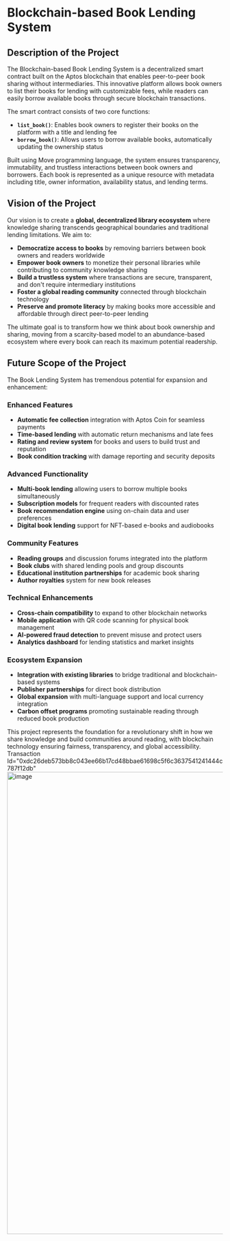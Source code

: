 # Blockchain-based Book Lending System

## Description of the Project

The Blockchain-based Book Lending System is a decentralized smart contract built on the Aptos blockchain that enables peer-to-peer book sharing without intermediaries. This innovative platform allows book owners to list their books for lending with customizable fees, while readers can easily borrow available books through secure blockchain transactions.

The smart contract consists of two core functions:
- **`list_book()`**: Enables book owners to register their books on the platform with a title and lending fee
- **`borrow_book()`**: Allows users to borrow available books, automatically updating the ownership status

Built using Move programming language, the system ensures transparency, immutability, and trustless interactions between book owners and borrowers. Each book is represented as a unique resource with metadata including title, owner information, availability status, and lending terms.

## Vision of the Project

Our vision is to create a **global, decentralized library ecosystem** where knowledge sharing transcends geographical boundaries and traditional lending limitations. We aim to:

- **Democratize access to books** by removing barriers between book owners and readers worldwide
- **Empower book owners** to monetize their personal libraries while contributing to community knowledge sharing
- **Build a trustless system** where transactions are secure, transparent, and don't require intermediary institutions
- **Foster a global reading community** connected through blockchain technology
- **Preserve and promote literacy** by making books more accessible and affordable through direct peer-to-peer lending

The ultimate goal is to transform how we think about book ownership and sharing, moving from a scarcity-based model to an abundance-based ecosystem where every book can reach its maximum potential readership.

## Future Scope of the Project

The Book Lending System has tremendous potential for expansion and enhancement:

### **Enhanced Features**
- **Automatic fee collection** integration with Aptos Coin for seamless payments
- **Time-based lending** with automatic return mechanisms and late fees
- **Rating and review system** for books and users to build trust and reputation
- **Book condition tracking** with damage reporting and security deposits

### **Advanced Functionality**
- **Multi-book lending** allowing users to borrow multiple books simultaneously
- **Subscription models** for frequent readers with discounted rates
- **Book recommendation engine** using on-chain data and user preferences
- **Digital book lending** support for NFT-based e-books and audiobooks

### **Community Features**
- **Reading groups** and discussion forums integrated into the platform
- **Book clubs** with shared lending pools and group discounts
- **Educational institution partnerships** for academic book sharing
- **Author royalties** system for new book releases

### **Technical Enhancements**
- **Cross-chain compatibility** to expand to other blockchain networks
- **Mobile application** with QR code scanning for physical book management
- **AI-powered fraud detection** to prevent misuse and protect users
- **Analytics dashboard** for lending statistics and market insights

### **Ecosystem Expansion**
- **Integration with existing libraries** to bridge traditional and blockchain-based systems
- **Publisher partnerships** for direct book distribution
- **Global expansion** with multi-language support and local currency integration
- **Carbon offset programs** promoting sustainable reading through reduced book production

This project represents the foundation for a revolutionary shift in how we share knowledge and build communities around reading, with blockchain technology ensuring fairness, transparency, and global accessibility.
Transaction Id="0xdc26deb573bb8c043ee66b17cd48bbae61698c5f6c3637541241444c787f12db"
<img width="1896" height="1077" alt="image" src="https://github.com/user-attachments/assets/a3a3361c-8ffb-44e9-bc8f-089297d103ad" />
